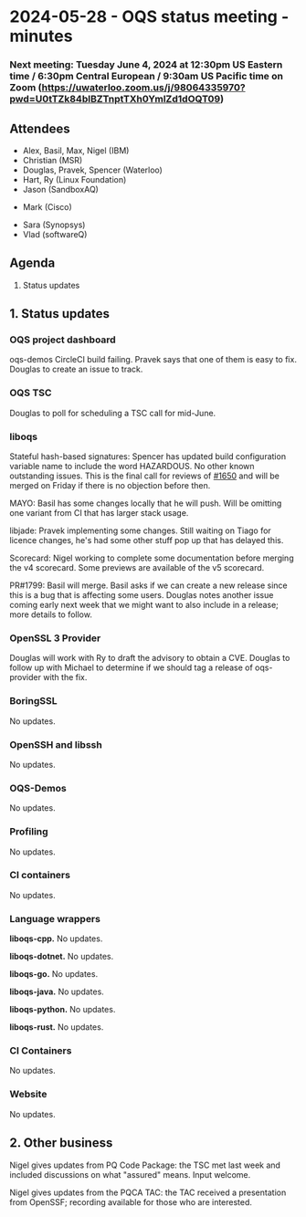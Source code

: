 # 2024-05-28 - OQS status meeting - minutes

<!--### Next meeting: Tuesday May 14, 2024 at 10:00am US Eastern time / 4:00pm Central European / 7:00am US Pacific time on Zoom (https://uwaterloo.zoom.us/j/98064335970?pwd=U0tTZk84blBZTnptTXh0YmlZd1dOQT09)-->

### Next meeting: Tuesday June 4, 2024 at 12:30pm US Eastern time / 6:30pm Central European / 9:30am US Pacific time on Zoom (https://uwaterloo.zoom.us/j/98064335970?pwd=U0tTZk84blBZTnptTXh0YmlZd1dOQT09)

## Attendees

- Alex, Basil, Max, Nigel (IBM)
- Christian (MSR)
- Douglas, Pravek, Spencer (Waterloo)
- Hart, Ry (Linux Foundation)
- Jason (SandboxAQ)
<!--- JP (Quantum Resistant Ledger)-->
- Mark (Cisco)
<!--- Michael (independent)-->
- Sara (Synopsys)
- Vlad (softwareQ)
<!--- Yarkin (NVIDIA)-->

## Agenda

1. Status updates

## 1. Status updates

### OQS project dashboard

oqs-demos CircleCI build failing. Pravek says that one of them is easy to fix.  Douglas to create an issue to track.

### OQS TSC

Douglas to poll for scheduling a TSC call for mid-June.

### liboqs

Stateful hash-based signatures: Spencer has updated build configuration variable name to include the word HAZARDOUS.  No other known outstanding issues.  This is the final call for reviews of [#1650](https://github.com/open-quantum-safe/liboqs/pull/1650) and will be merged on Friday if there is no objection before then.

MAYO: Basil has some changes locally that he will push. Will be omitting one variant from CI that has larger stack usage.

libjade: Pravek implementing some changes. Still waiting on Tiago for licence changes, he's had some other stuff pop up that has delayed this.

Scorecard: Nigel working to complete some documentation before merging the v4 scorecard. Some previews are available of the v5 scorecard.

PR#1799: Basil will merge.  Basil asks if we can create a new release since this is a bug that is affecting some users.  Douglas notes another issue coming early next week that we might want to also include in a release; more details to follow.

### OpenSSL 3 Provider

Douglas will work with Ry to draft the advisory to obtain a CVE.  Douglas to follow up with Michael to determine if we should tag a release of oqs-provider with the fix.

### BoringSSL

No updates.

### OpenSSH and libssh

No updates.

### OQS-Demos

No updates.

### Profiling

No updates.

### CI containers

No updates.

### Language wrappers

**liboqs-cpp.**
No updates.

**liboqs-dotnet.** 
No updates.

**liboqs-go.** 
No updates.

**liboqs-java.**
No updates.

**liboqs-python.** 
No updates.

**liboqs-rust.**
No updates.

### CI Containers

No updates.

### Website

No updates.

## 2. Other business

Nigel gives updates from PQ Code Package: the TSC met last week and included discussions on what "assured" means.  Input welcome.

Nigel gives updates from the PQCA TAC: the TAC received a presentation from OpenSSF; recording available for those who are interested.
